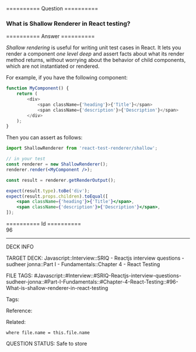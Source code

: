 ========== Question ==========  

### What is Shallow Renderer in React testing?  

========== Answer ==========  

_Shallow rendering_ is useful for writing unit test cases in React. It lets you render a component _one level deep_ and assert facts about what its render method returns, without worrying about the behavior of child components, which are not instantiated or rendered.

For example, if you have the following component:

```javascript
function MyComponent() {
    return (
        <div>
            <span className={'heading'}>{'Title'}</span>
            <span className={'description'}>{'Description'}</span>
        </div>
    );
}
```

Then you can assert as follows:

```jsx
import ShallowRenderer from 'react-test-renderer/shallow';

// in your test
const renderer = new ShallowRenderer();
renderer.render(<MyComponent />);

const result = renderer.getRenderOutput();

expect(result.type).toBe('div');
expect(result.props.children).toEqual([
    <span className={'heading'}>{'Title'}</span>,
    <span className={'description'}>{'Description'}</span>,
]);
```

========== Id ==========  
96

---

DECK INFO

TARGET DECK: Javascript::Interview::SRIQ - Reactjs interview questions - sudheer jonna::Part I - Fundamentals::Chapter 4 - React Testing

FILE TAGS: #Javascript::#Interview::#SRIQ-Reactjs-interview-questions-sudheer-jonna::#Part-I-Fundamentals::#Chapter-4-React-Testing::#96-What-is-shallow-renderer-in-react-testing

Tags:

Reference:

Related:

```dataview
where file.name = this.file.name
```

QUESTION STATUS: Safe to store
